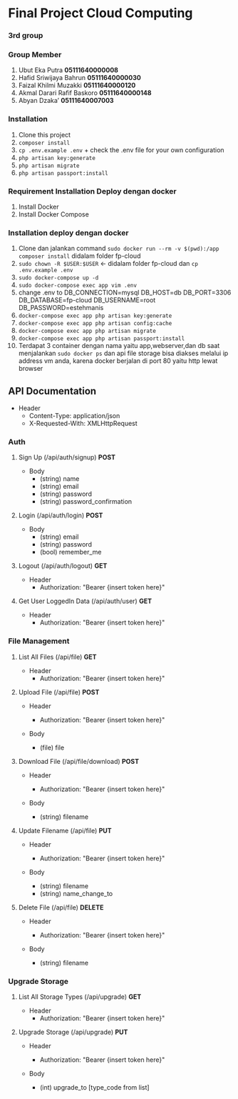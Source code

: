 # Final Project Cloud Computing
### 3rd group
### Group Member
1. Ubut Eka Putra **05111640000008**
2. Hafid Sriwijaya Bahrun **05111640000030**
3. Faizal Khilmi Muzakki **05111640000120**
4. Akmal Darari Rafif Baskoro **05111640000148**
5. Abyan Dzaka’ **05111640007003**

### Installation
1. Clone this project
2. `composer install`
3. `cp .env.example .env` + check the .env file for your own configuration
4. `php artisan key:generate`
5. `php artisan migrate`
6. `php artisan passport:install`

### Requirement Installation Deploy dengan docker
1. Install Docker
2. Install Docker Compose

### Installation deploy dengan docker
1. Clone dan jalankan command `sudo docker run --rm -v $(pwd):/app composer install` didalam folder fp-cloud
2. `sudo chown -R $USER:$USER` <- didalam folder fp-cloud dan `cp .env.example .env`
3. `sudo docker-compose up -d`
4. `sudo docker-compose exec app vim .env`
5. change .env to
DB_CONNECTION=mysql
DB_HOST=db
DB_PORT=3306
DB_DATABASE=fp-cloud
DB_USERNAME=root
DB_PASSWORD=estehmanis
6. `docker-compose exec app php artisan key:generate`
7. `docker-compose exec app php artisan config:cache`
8. `docker-compose exec app php artisan migrate`
9. `docker-compose exec app php artisan passport:install`
10. Terdapat 3 container dengan nama yaitu app,webserver,dan db saat menjalankan `sudo docker ps`
dan api file storage bisa diakses melalui ip address vm anda, karena docker berjalan di port 80 yaitu http lewat browser

## API Documentation
- Header
  - Content-Type: application/json
  - X-Requested-With: XMLHttpRequest

### Auth
1. Sign Up (/api/auth/signup) **POST**
   - Body
     - (string) name
     - (string) email
     - (string) password
     - (string) password_confirmation

2. Login (/api/auth/login) **POST**
   - Body
     - (string) email
     - (string) password
     - (bool) remember_me

3. Logout (/api/auth/logout) **GET**
   - Header
     - Authorization: "Bearer {insert token here}"

4. Get User LoggedIn Data (/api/auth/user) **GET**
   - Header
     - Authorization: "Bearer {insert token here}"

### File Management
1. List All Files (/api/file) **GET**
   - Header
     - Authorization: "Bearer {insert token here}"

2. Upload File (/api/file) **POST**
   - Header
     - Authorization: "Bearer {insert token here}"

   - Body
     - (file) file

3. Download File (/api/file/download) **POST**
   - Header
     - Authorization: "Bearer {insert token here}"

   - Body
     - (string) filename

4. Update Filename (/api/file) **PUT**
   - Header
     - Authorization: "Bearer {insert token here}"

   - Body
     - (string) filename
     - (string) name_change_to


4. Delete File (/api/file) **DELETE**
   - Header
     - Authorization: "Bearer {insert token here}"

   - Body
     - (string) filename

### Upgrade Storage
1. List All Storage Types (/api/upgrade) **GET**
   - Header
     - Authorization: "Bearer {insert token here}"

2. Upgrade Storage (/api/upgrade) **PUT**
   - Header
     - Authorization: "Bearer {insert token here}"

   - Body
     - (int) upgrade_to [type_code from list]
